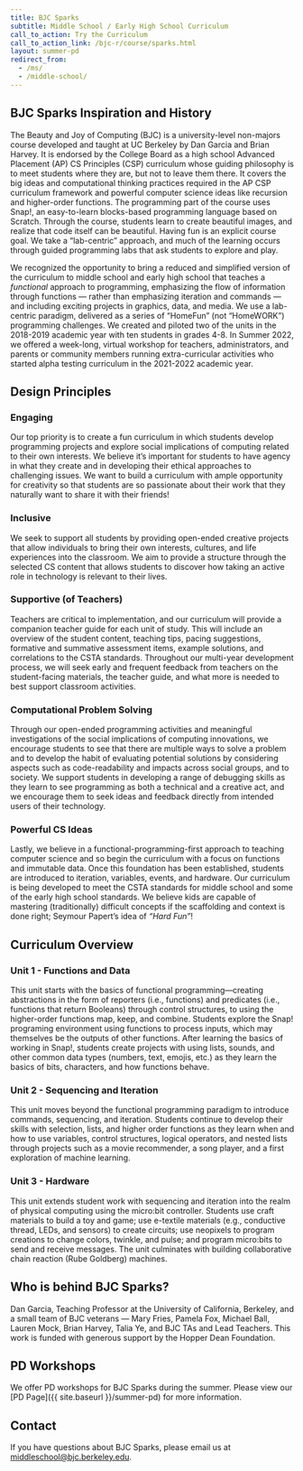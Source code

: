 ```yaml
---
title: BJC Sparks
subtitle: Middle School / Early High School Curriculum
call_to_action: Try the Curriculum
call_to_action_link: /bjc-r/course/sparks.html
layout: summer-pd
redirect_from:
  - /ms/
  - /middle-school/
---
```


## BJC Sparks Inspiration and History

The Beauty and Joy of Computing (BJC) is a university-level non-majors course developed and taught at UC Berkeley by Dan Garcia and Brian Harvey. It is endorsed by the College Board as a high school Advanced Placement (AP) CS Principles (CSP) curriculum whose guiding philosophy is to meet students where they are, but not to leave them there. It covers the big ideas and computational thinking practices required in the AP CSP curriculum framework and powerful computer science ideas like recursion and higher-order functions. The programming part of the course uses Snap!, an easy-to-learn blocks-based programming language based on Scratch. Through the course, students learn to create beautiful images, and realize that code itself can be beautiful. Having fun is an explicit course goal. We take a “lab-centric” approach, and much of the learning occurs through guided programming labs that ask students to explore and play.

We recognized the opportunity to bring a reduced and simplified version of the curriculum to middle school and early high school that teaches a <em>functional</em> approach to programming, emphasizing the flow of information through functions — rather than emphasizing iteration and commands — and including exciting projects in graphics, data, and media. We use a lab-centric paradigm, delivered as a series of “HomeFun” (not “HomeWORK”) programming challenges. We created and piloted two of the units in the 2018-2019 academic year with ten students in grades 4-8. In Summer 2022, we offered a week-long, virtual workshop for teachers, administrators, and parents or community members running extra-curricular activities who started alpha testing curriculum in the 2021-2022 academic year.

<!--Two units are intended to take one academic year to complete, and are intended to be taught in order.-->

## Design Principles

### Engaging
Our top priority is to create a fun curriculum in which students develop programming projects and explore social implications of computing related to their own interests. We believe it’s important for students to have agency in what they create and in developing their ethical approaches to challenging issues. We want to build a curriculum with ample opportunity for creativity so that students are so passionate about their work that they naturally want to share it with their friends!

### Inclusive
We seek to support all students by providing open-ended creative projects that allow individuals to bring their own interests, cultures, and life experiences into the classroom. We aim to provide a structure through the selected CS content that allows students to discover how taking an active role in technology is relevant to their lives.

### Supportive (of Teachers)
Teachers are critical to implementation, and our curriculum will provide a companion teacher guide for each unit of study. This will include an overview of the student content, teaching tips, pacing suggestions, formative and summative assessment items, example solutions, and correlations to the CSTA standards. Throughout our multi-year development process, we will seek early and frequent feedback from teachers on the student-facing materials, the teacher guide, and what more is needed to best support classroom activities.

### Computational Problem Solving
Through our open-ended programming activities and meaningful investigations of the social implications of computing innovations, we encourage students to see that there are multiple ways to solve a problem and to develop the habit of evaluating potential solutions by considering aspects such as code-readability and impacts across social groups, and to society. We support students in developing a range of debugging skills as they learn to see programming as both a technical and a creative act, and we encourage them to seek ideas and feedback directly from intended users of their technology.

### Powerful CS Ideas
Lastly, we believe in a functional-programming-first approach to teaching computer science and so begin the curriculum with a focus on functions and immutable data. Once this foundation has been established, students are introduced to iteration, variables, events, and hardware. Our curriculum is being developed to meet the CSTA standards for middle school and some of the early high school standards. We believe kids are capable of mastering (traditionally) difficult concepts if the scaffolding and context is done right; Seymour Papert’s idea of <em>“Hard Fun”</em>!

## Curriculum Overview

### Unit 1 - Functions and Data
This unit starts with the basics of functional programming—creating abstractions in the form of reporters (i.e., functions) and predicates (i.e., functions that return Booleans) through control structures, to using the higher-order functions map, keep, and combine. Students explore the Snap! programing environment using functions to process inputs, which may themselves be the outputs of other functions. After learning the basics of working in Snap!, students create projects with using lists, sounds, and other common data types (numbers, text, emojis, etc.) as they learn the basics of bits, characters, and how functions behave.

### Unit 2 - Sequencing and Iteration
This unit moves beyond the functional programming paradigm to introduce commands, sequencing, and iteration. Students continue to develop their skills with selection, lists, and higher order functions as they learn when and how to use variables, control structures, logical operators, and nested lists through projects such as a movie recommender, a song player, and a first exploration of machine learning.

### Unit 3 - Hardware
This unit extends student work with sequencing and iteration into the realm of physical computing using the micro:bit controller. Students use craft materials to build a toy and game; use e-textile materials (e.g., conductive thread, LEDs, and sensors) to create circuits; use neopixels to program creations to change colors, twinkle, and pulse; and program micro:bits to send and receive messages. The unit culminates with building collaborative chain reaction (Rube Goldberg) machines.

## Who is behind BJC Sparks?

Dan Garcia, Teaching Professor at the University of California, Berkeley, and a small team of BJC veterans — Mary Fries, Pamela Fox, Michael Ball, Lauren Mock, Brian Harvey, Talia Ye, and BJC TAs and Lead Teachers. This work is funded with generous support by the Hopper Dean Foundation.

## PD Workshops

We offer PD workshops for BJC Sparks during the summer. Please view our [PD Page]({{ site.baseurl }}/summer-pd) for more information.

## Contact

If you have questions about BJC Sparks, please email us at [middleschool@bjc.berkeley.edu](mailto:middleschool@bjc.berkeley.edu).
